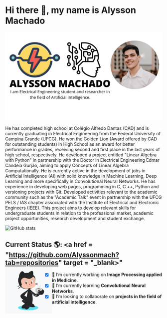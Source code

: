 # Hi there 👋, my name is Alysson Machado

![profile-image](https://github.com/Alyssonmach/alyssonmach/blob/master/profile-image.png)

He has completed high school at Colégio Alfredo Dantas (CAD) and is currently graduating in Electrical Engineering from the Federal University of Campina Grande (UFCG). He won the Golden Lion (Award offered by CAD for outstanding students) in High School as an award for better performance in grades, receiving second and first place in the last years of high school, respectively. He developed a project entitled "Linear Algebra with Python" in partnership with the Doctor in Electrical Engineering Edmar Candeia Gurjão, aiming to apply Concepts of Linear Algebra Computationally. He is currently active in the development of jobs in Artificial Intelligence (AI) with solid knowledge in Machine Learning, Deep Learning and more specifically in Convolutional Neural Networks. He has experience in developing web pages, programming in C, C ++, Python and versioning projects with Git. Developed activities relevant to the academic community such as the "Academic Talk" event in partnership with the UFCG PELS / IAS chapter associated with the Institute of Electrical and Electronic Engineers (IEEE). This project aims to develop relevant skills for undergraduate students in relation to the professional market, academic project opportunities, research development and student exchange.

![GitHub stats](https://github-readme-stats.vercel.app/api?username=Alyssonmach&show_icons=true)

## Current Status 🌎: <a href = "https://github.com/Alyssonmach?tab=repositories" target = "_blank>"<img align="left" width="150" height="150" src="https://github.com/Alyssonmach/alyssonmach/blob/master/octocat.png"></a>

- [x] 🔭 I’m currently working on **Image Processing applied in Medicine**. 
- [x] 🌱 I’m currently learning **Convolutional Neural Networks**. 
- [x] 👯 I’m looking to collaborate on **projects in the field of artificial intelligence**.  
